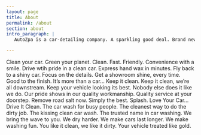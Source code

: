 ```yaml
---
layout: page
title: About
permalink: /about
section: about
intro_paragraph: |
   AutoZpa is a car-detailing company. A sparkling good deal. Brand new touch less car wash. Bringing back that new car feeling. Cars deserve better. [Works 🡥](/contact)

---
```


Clean your car. Green your planet. Clean. Fast. Friendly. Convenience with a smile. Drive wtih pride in a clean car. Express hand wax in minutes. Fly back to a shiny car. Focus on the details. Get a showroom shine, every time. Good to the finish. It’s more than a car… Keep it clean. Keep it clean, we’re all downstream. Keep your vehicle looking its best. Nobody else does it like we do. Our pride shows in our quality workmanship. Quality service at your doorstep. Remove road salt now. Simply the best. Splash. Love Your Car… Drive It Clean. The car wash for busy people. The cleanest way to do the dirty job. The kissing clean car wash. The trusted name in car washing. We bring the wave to you. We dry harder. We make cars last longer. We make washing fun. You like it clean, we like it dirty. Your vehicle treated like gold.

<!--- ### A heading -->

<!--- Lorem ipsum dolor sit amet, consectetur adipisicing elit, sed do eiusmod tempor incididunt ut labore et dolore magna aliqua. Ut enim ad minim veniam, quis nostrud exercitation ullamco laboris nisi ut aliquip ex ea commodo consequat. Duis aute irure dolor in reprehenderit in voluptate velit esse cillum dolore eu fugiat nulla pariatur. Excepteur sint occaecat cupidatat non proident, sunt in culpa qui officia deserunt mollit anim id est laborum. --->

